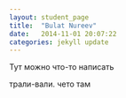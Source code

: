 ```yaml
---
layout: student_page
title:  "Bulat Nureev"
date:   2014-11-01 20:07:22
categories: jekyll update
---
```


Тут можно что-то написать

трали-вали. чето там

